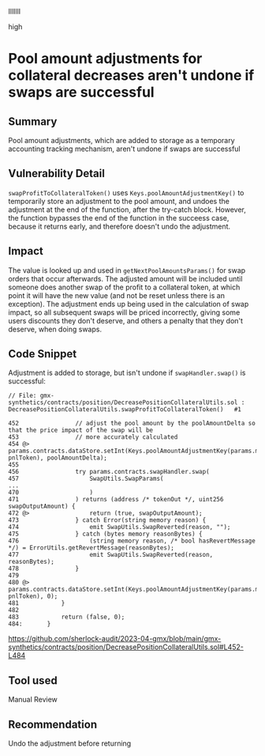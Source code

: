 IllIllI

high

# Pool amount adjustments for collateral decreases aren't undone if swaps are successful

## Summary

Pool amount adjustments, which are added to storage as a temporary accounting tracking mechanism, aren't undone if swaps are successful


## Vulnerability Detail

`swapProfitToCollateralToken()` uses `Keys.poolAmountAdjustmentKey()` to temporarily store an adjustment to the pool amount, and undoes the adjustment at the end of the function, after the try-catch block. However, the function bypasses the end of the function in the succeess case, because it returns early, and therefore doesn't undo the adjustment.


## Impact

The value is looked up and used in `getNextPoolAmountsParams()` for swap orders that occur afterwards. The adjusted amount will be included until someone does another swap of the profit to a collateral token, at which point it will have the new value (and not be reset unless there is an exception). The adjustment ends up being used in the calculation of swap impact, so all subsequent swaps will be priced incorrectly, giving some users discounts they don't deserve, and others a penalty that they don't deserve, when doing swaps.


## Code Snippet

Adjustment is added to storage, but isn't undone if `swapHandler.swap()` is successful:
```solidity
// File: gmx-synthetics/contracts/position/DecreasePositionCollateralUtils.sol : DecreasePositionCollateralUtils.swapProfitToCollateralToken()   #1

452                // adjust the pool amount by the poolAmountDelta so that the price impact of the swap will be
453                // more accurately calculated
454 @>             params.contracts.dataStore.setInt(Keys.poolAmountAdjustmentKey(params.market.marketToken, pnlToken), poolAmountDelta);
455    
456                try params.contracts.swapHandler.swap(
457                    SwapUtils.SwapParams(
...
470                    )
471                ) returns (address /* tokenOut */, uint256 swapOutputAmount) {
472 @>                 return (true, swapOutputAmount);
473                } catch Error(string memory reason) {
474                    emit SwapUtils.SwapReverted(reason, "");
475                } catch (bytes memory reasonBytes) {
476                    (string memory reason, /* bool hasRevertMessage */) = ErrorUtils.getRevertMessage(reasonBytes);
477                    emit SwapUtils.SwapReverted(reason, reasonBytes);
478                }
479    
480 @>             params.contracts.dataStore.setInt(Keys.poolAmountAdjustmentKey(params.market.marketToken, pnlToken), 0);
481            }
482    
483            return (false, 0);
484:       }
```
https://github.com/sherlock-audit/2023-04-gmx/blob/main/gmx-synthetics/contracts/position/DecreasePositionCollateralUtils.sol#L452-L484


## Tool used

Manual Review


## Recommendation

Undo the adjustment before returning

